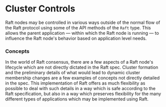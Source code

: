 # Cluster Controls

Raft nodes may be controlled in various ways outside of the normal flow of the Raft protocol using some of the API methods of the `Raft` type. This allows the parent application — within which the Raft node is running — to influence the Raft node's behavior based on application level needs.

### Concepts

In the world of Raft consensus, there are a few aspects of a Raft node's lifecycle which are not directly dictated in the Raft spec. Cluster formation and the preliminary details of what would lead to dynamic cluster membership changes are a few examples of concepts not directly detailed in the spec. This implementation of Raft offers as much flexibility as possible to deal with such details in a way which is safe according to the Raft specification, but also in a way which preserves flexibility for the many different types of applications which may be implemented using Raft.
